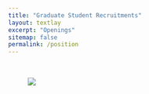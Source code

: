 ```yaml
---
title: "Graduate Student Recruitments"
layout: textlay
excerpt: "Openings"
sitemap: false
permalink: /position
---
```


<style>

<body>
  .centered-image {
    display: block;
    margin: 0 auto; /* Center the image horizontally */
    max-width: 80%; /* Set the maximum width of the image */
    margin-bottom: 100px;
  }
</style>

<br>

<figure>
  <img src="{{ site.url }}{{ site.baseurl }}/images/English Version.jpg" class="centered-image">
</figure>

